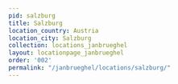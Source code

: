 ```yaml
---
pid: salzburg
title: Salzburg
location_country: Austria
location_city: Salzburg
collection: locations_janbrueghel
layout: locationpage_janbrueghel
order: '002'
permalink: "/janbrueghel/locations/salzburg/"
---
```

